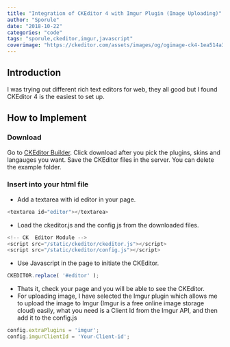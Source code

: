 ```yaml
---
title: "Integration of CKEditor 4 with Imgur Plugin (Image Uploading)"
author: "Sporule"
date: "2018-10-22"
categories: "code"
tags: "sporule,ckeditor,imgur,javascript"
coverimage: "https://ckeditor.com/assets/images/og/ogimage-ck4-1ea514a336.png"
---
```


## Introduction

I was trying out different rich text editors for web, they all good but I found CKEditor 4 is the easiest to set up.

## How to Implement

### Download

Go to [CKEditor Builder](https://ckeditor.com/cke4/builder).
Click download after you pick the plugins, skins and langauges you want. Save the CKEditor files in the server. You can delete the example folder.

### Insert into your html file

- Add a textarea with id editor in your page.

```javascript
<textarea id="editor"></textarea>
```

- Load the ckeditor.js and the config.js from the downloaded files.

```javascript
<!-- CK  Editor Module -->
<script src="/static/ckeditor/ckeditor.js"></script>
<script src="/static/ckeditor/config.js"></script>
```

- Use Javascript in the page to initiate the CKEditor.

```javascript
CKEDITOR.replace( '#editor' );
```

- Thats it, check your page and you will be able to see the CKEditor.
- For uploading image, I have selected the Imgur plugin which allows me to upload the image to Imgur (Imgur is a free online image storage cloud) easily, what you need is a Client Id from the Imgur API, and then add it to the config.js

```javascript
config.extraPlugins = 'imgur';
config.imgurClientId = 'Your-Client-id';
```
